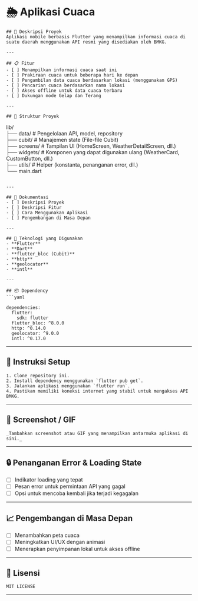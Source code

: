 # 🌦 Aplikasi Cuaca

```
## 📖 Deskripsi Proyek  
Aplikasi mobile berbasis Flutter yang menampilkan informasi cuaca di suatu daerah menggunakan API resmi yang disediakan oleh BMKG.

---

## 📋 Fitur  
- [ ] Menampilkan informasi cuaca saat ini  
- [ ] Prakiraan cuaca untuk beberapa hari ke depan  
- [ ] Pengambilan data cuaca berdasarkan lokasi (menggunakan GPS)  
- [ ] Pencarian cuaca berdasarkan nama lokasi  
- [ ] Akses offline untuk data cuaca terbaru  
- [ ] Dukungan mode Gelap dan Terang  

---

## 📂 Struktur Proyek  
```
lib/  
├── data/          # Pengelolaan API, model, repository  
├── cubit/         # Manajemen state (File-file Cubit)  
├── screens/       # Tampilan UI (HomeScreen, WeatherDetailScreen, dll.)  
├── widgets/       # Komponen yang dapat digunakan ulang (WeatherCard, CustomButton, dll.)  
├── utils/         # Helper (konstanta, penanganan error, dll.)  
└── main.dart
```

---

## 📑 Dokumentasi  
- [ ] Deskripsi Proyek  
- [ ] Deskripsi Fitur  
- [ ] Cara Menggunakan Aplikasi  
- [ ] Pengembangan di Masa Depan  

---

## 🔨 Teknologi yang Digunakan  
- **Flutter**  
- **Dart**  
- **flutter_bloc (Cubit)**  
- **http**  
- **geolocator**  
- **intl**  

---

## 📦 Dependency  
```yaml

dependencies:
  flutter:
    sdk: flutter
  flutter_bloc: ^8.0.0
  http: ^0.14.0
  geolocator: ^9.0.0
  intl: ^0.17.0
```

---

## 🚀 Instruksi Setup
```
1. Clone repository ini.  
2. Install dependency menggunakan `flutter pub get`.  
3. Jalankan aplikasi menggunakan `flutter run`.  
4. Pastikan memiliki koneksi internet yang stabil untuk mengakses API BMKG.  
```

---

## 📸 Screenshot / GIF
```
_Tambahkan screenshot atau GIF yang menampilkan antarmuka aplikasi di sini._  
```

---

## 🔒 Penanganan Error & Loading State
- [ ] Indikator loading yang tepat
- [ ] Pesan error untuk permintaan API yang gagal
- [ ] Opsi untuk mencoba kembali jika terjadi kegagalan

---

## 📈 Pengembangan di Masa Depan
- [ ] Menambahkan peta cuaca
- [ ] Meningkatkan UI/UX dengan animasi
- [ ] Menerapkan penyimpanan lokal untuk akses offline

---

## 📜 Lisensi
```
MIT LICENSE  
```

---

